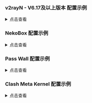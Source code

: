 ### v2rayN - V6.17及以上版本 配置示例

<details><summary>点击查看</summary><br>

| 名称 | 值 |
| :--- | :--- |
| 地址 | 服务端的域名 或 IP |
| 端口 | 443 |
| 用户ID | chika |
| 流控 | 留空 |
| 传输协议 | grpc |
|  | multi |
| 路径 | grpc |
| 传输层安全 | reality |
| SNI | `www.lovelive-anime.jp` |
| Fingerprint | chrome |
| PublicKey | Z84J2IelR9ch3k8VtlVhhs5ycBUlXA7wHBWcBrjqnAw |
| ShortId | 6ba85179e30d4fc2 |
| SpiderX | / |

![1](https://user-images.githubusercontent.com/88967758/225035376-bb5a3f63-6906-4b13-877f-c6f1433a02d9.png)

</details>

### NekoBox 配置示例

<details><summary>点击查看</summary><br>

| 名称 | 值 |
| :--- | :--- |
| 服务器 | 服务端的域名 或 IP |
| 服务器端口 | 443 |
| 用户ID | chika |
| Flow (VLESS Sub-protocol) | 留空 |
| 包编码 | xudp |
| 传输协议 | grpc |
| gRPC 服务名称 | grpc |
| 传输层加密 | tls |
| 服务器名称指标 | `www.lovelive-anime.jp` |
| 应用层协议协商 | 留空 |
| 证书（链） | 留空 |
| 允许不安全的连接 | 不选 |
| uTLS fingerprint | chrome |
| Reality Public Key | Z84J2IelR9ch3k8VtlVhhs5ycBUlXA7wHBWcBrjqnAw |
| Reality ShortId | 6ba85179e30d4fc2 |

</details>

### Pass Wall 配置示例

<details><summary>点击查看</summary><br>

| 名称 | 值 |
| :--- | :--- |
| 类型 | Xray |
| 传输协议 | VLESS |
| 地址（支持域名） | 服务端的域名 或 IP |
| 端口 | 443 |
| 加密方式 | none |
| ID | chika |
| TLS | 勾上 |
| flow | 停用 |
| REALITY | 勾上 |
| 域名 | `www.lovelive-anime.jp` |
| 公钥 | Z84J2IelR9ch3k8VtlVhhs5ycBUlXA7wHBWcBrjqnAw |
| Short Id | 6ba85179e30d4fc2 |
| Spider X | 留空 |
| 指纹伪造 | chrome |
| 传输协议 | gRPC |
| ServiceName | grpc |
| gRPC 传输模式 | multi |
| 健康检查 | 不勾 |
| 初始窗口大小 | 0 |
| MUX | 不勾 |

</details>

### Clash Meta Kernel 配置示例

<details><summary>点击查看</summary><br>

```
  - name: gRPC-REALITY
    type: vless
    server: 服务端的域名 或 IP
    port: 443
    uuid: chika
    network: grpc
    tls: true
    udp: true
    flow: null
    servername: www.lovelive-anime.jp
    grpc-opts:
      grpc-service-name: grpc
    reality-opts:
      public-key: Z84J2IelR9ch3k8VtlVhhs5ycBUlXA7wHBWcBrjqnAw
      short-id: 6ba85179e30d4fc2
    client-fingerprint: chrome
```

</details>
